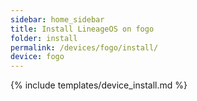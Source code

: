 ```yaml
---
sidebar: home_sidebar
title: Install LineageOS on fogo
folder: install
permalink: /devices/fogo/install/
device: fogo
---
```

{% include templates/device_install.md %}
